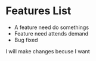 # Features List
- A feature need do somethings 
- Feature need attends demand
- Bug fixed


I will make changes becuse I want
